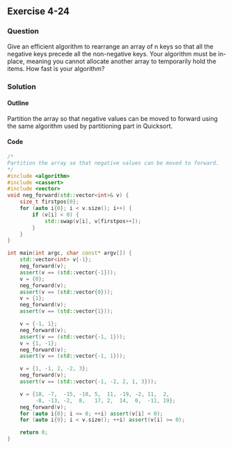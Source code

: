 ## Exercise 4-24

### Question

Give an efficient algorithm to rearrange an array of n keys so that all
the negative keys precede all the non-negative keys. Your algorithm must be
in-place, meaning you cannot allocate another array to temporarily hold the
items. How fast is your algorithm?


### Solution

#### Outline

Partition the array so that negative values can be moved to forward using the same algorithm used by partitioning part in Quicksort.

#### Code

```cpp
/*
Partition the array so that negative values can be moved to forward.
*/
#include <algorithm>
#include <cassert>
#include <vector>
void neg_forward(std::vector<int>& v) {
    size_t firstpos{0};
    for (auto i{0}; i < v.size(); i++) {
        if (v[i] < 0) {
            std::swap(v[i], v[firstpos++]);
        }
    }
}

int main(int argc, char const* argv[]) {
    std::vector<int> v{-1};
    neg_forward(v);
    assert(v == (std::vector{-1}));
    v = {0};
    neg_forward(v);
    assert(v == (std::vector{0}));
    v = {1};
    neg_forward(v);
    assert(v == (std::vector{1}));

    v = {-1, 1};
    neg_forward(v);
    assert(v == (std::vector{-1, 1}));
    v = {1, -1};
    neg_forward(v);
    assert(v == (std::vector{-1, 1}));

    v = {1, -1, 2, -2, 3};
    neg_forward(v);
    assert(v == (std::vector{-1, -2, 2, 1, 3}));

    v = {18, -7,  -15, -18, 5,  11, -19, -2, 11,  2,
         -8, -13, -2,  8,   17, 2,  14,  0,  -11, 19};
    neg_forward(v);
    for (auto i{0}; i <= 8; ++i) assert(v[i] < 0);
    for (auto i{9}; i < v.size(); ++i) assert(v[i] >= 0);

    return 0;
}

```

